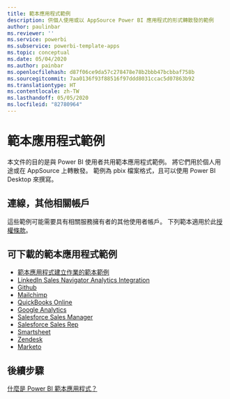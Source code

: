 ```yaml
---
title: 範本應用程式範例
description: 供個人使用或以 AppSource Power BI 應用程式的形式轉散發的範例
author: paulinbar
ms.reviewer: ''
ms.service: powerbi
ms.subservice: powerbi-template-apps
ms.topic: conceptual
ms.date: 05/04/2020
ms.author: painbar
ms.openlocfilehash: d87f06ce9da57c278478e78b2bbb47bcbbaf758b
ms.sourcegitcommit: 7aa0136f93f88516f97ddd8031ccac5d07863b92
ms.translationtype: HT
ms.contentlocale: zh-TW
ms.lasthandoff: 05/05/2020
ms.locfileid: "82780964"
---
```

# <a name="template-apps-samples"></a>範本應用程式範例

本文件的目的是與 Power BI 使用者共用範本應用程式範例。 將它們用於個人用途或在 AppSource 上轉散發。 範例為 pbix 檔案格式，且可以使用 Power BI Desktop 來撰寫。

## <a name="connection-additional-related-accounts"></a>連線，其他相關帳戶

這些範例可能需要具有相關服務擁有者的其他使用者帳戶。  下列範本適用於此[授權條款](https://templateapps.blob.core.windows.net/sampletemplateapps/Sample-Templates-for-app-on-appsource.pdf)。

## <a name="downloadable-template-apps-samples"></a>可下載的範本應用程式範例

* [範本應用程式建立作業的範本範例](https://templateapps.blob.core.windows.net/sampletemplateapps/TemplateforTemplateApps.zip)
* [LinkedIn Sales Navigator Analytics Integration](https://templateapps.blob.core.windows.net/sampletemplateapps/SalesNavigatorTemplate.pbix)
* [Github](https://templateapps.blob.core.windows.net/sampletemplateapps/GitHub.pbix)
* [Mailchimp](https://templateapps.blob.core.windows.net/sampletemplateapps/MailChimp.pbix)
* [QuickBooks Online](https://templateapps.blob.core.windows.net/sampletemplateapps/QuickBooksOnline.pbix)
* [Google Analytics](https://templateapps.blob.core.windows.net/sampletemplateapps/GoogleAnalytics.pbix)
* [Salesforce Sales Manager](https://templateapps.blob.core.windows.net/sampletemplateapps/SalesforceSalesManager.pbix)
* [Salesforce Sales Rep](https://templateapps.blob.core.windows.net/sampletemplateapps/SalesforceSalesRep.pbix)
* [Smartsheet](https://templateapps.blob.core.windows.net/sampletemplateapps/Smartsheet.pbix)
* [Zendesk](https://templateapps.blob.core.windows.net/sampletemplateapps/Zendesk.pbix)
* [Marketo](https://templateapps.blob.core.windows.net/sampletemplateapps/Marketo.pbix)

## <a name="next-steps"></a>後續步驟

[什麼是 Power BI 範本應用程式？](service-template-apps-overview.md)
